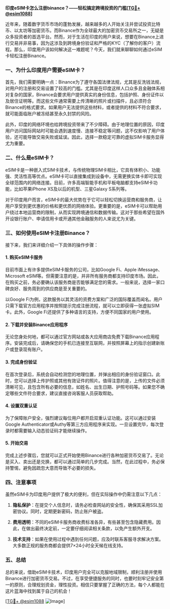 **印度eSIM卡怎么注册binance？——轻松搞定跨境投资的门槛[[TG💪+ @esim1088](https://t.me/s/esim1088)]**

近年来，随着数字货币市场的蓬勃发展，越来越多的人开始关注并尝试投资比特币、以太坊等加密货币。而Binance作为全球最大的加密货币交易所之一，无疑是众多投资者的首选平台。然而，对于生活在印度的用户来说，想要在Binance上进行交易并非易事，因为这涉及到跨境身份验证和严格的KYC（了解你的客户）流程。那么，印度用户该如何解决这一难题呢？今天，我们就来聊聊如何通过eSIM卡轻松注册Binance。

### 一、为什么印度用户需要eSIM卡？

首先，我们需要明确一点：Binance为了遵守各国法律法规，尤其是反洗钱法规，对用户的注册和交易设置了较高的门槛。尤其是在印度这样人口众多且金融体系相对复杂的国家，Binance会要求用户提供真实的身份信息，包括护照、身份证件以及居住证明等。而这些文件通常需要上传清晰的照片或扫描件，且必须符合Binance的格式要求。如果用户无法提供这些材料，或者提供的材料不符合要求，就可能面临账户被冻结甚至永久封禁的风险。

此外，印度的网络环境也给跨境投资带来了不少障碍。由于地理位置的原因，印度用户访问国际网站时可能会遇到速度慢、连接不稳定等问题，这不仅影响了用户体验，还可能导致交易失败或延误。因此，选择一款稳定可靠的虚拟SIM卡服务显得尤为重要。

### 二、什么是eSIM卡？

eSIM卡是一种嵌入式SIM卡技术，与传统物理SIM卡相比，它具有体积小、功能强、灵活性高等优点。eSIM卡可以直接集成到设备中，无需更换实体卡即可实现全球范围内的网络连接。目前，许多高端智能手机和平板电脑都支持eSIM卡功能，比如苹果iPhone XS及以后的机型、三星Galaxy S系列等。

对于印度用户而言，eSIM卡的最大优势在于它可以轻松切换运营商和服务商，让用户享受到更优惠的价格和更优质的网络体验。更重要的是，eSIM卡可以帮助用户绕过本地运营商的限制，从而实现跨境通信和数据传输。这对于那些希望在国外开设银行账户、申请信用卡或开通其他金融服务的人来说尤为关键。

### 三、如何使用eSIM卡注册Binance？

接下来，我们来详细介绍一下具体的操作步骤：

#### 1. 购买eSIM卡服务

目前市面上有许多提供eSIM卡服务的公司，比如Google Fi、Apple iMessage、Microsoft eSIM等。但需要注意的是，并非所有服务商都支持印度市场。因此，在购买之前，务必要确认该服务商是否能够满足您的需求。一般来说，选择一家口碑良好、服务周到的供应商是至关重要的。

以Google Fi为例，这款服务以其灵活的资费方案和广泛的国际覆盖而闻名。用户只需下载官方应用程序并按照提示完成注册流程，就可以立即获得一张虚拟SIM卡。此外，Google Fi还提供了多种语言的支持，方便不同国家的用户使用。

#### 2. 下载并安装Binance应用程序

无论您身处何地，都可以通过官方网站或各大应用商店免费下载Binance应用程序。安装完成后，请确保您的手机已连接至互联网，并按照屏幕上的指示创建新账户或登录现有账户。

#### 3. 完成身份验证

在首次登录后，系统会自动检测您的地理位置，并弹出相应的身份验证窗口。此时，您可以选择上传护照或其他有效证件的照片。值得注意的是，上传的文件必须清晰可见，且包含所有必要的信息，如姓名、出生日期、护照号码等。如果您不确定哪些文件符合要求，建议直接咨询客服人员获取帮助。

#### 4. 设置双重认证

为了保障账户安全，强烈建议每位用户都开启双重认证功能。这可以通过安装Google Authenticator或Authy等第三方应用程序来实现。一旦设置完毕，每次登录时都需要输入动态验证码才能继续操作。

#### 5. 开始交易

完成上述步骤后，您就可以正式开始使用Binance进行各种加密货币交易了。无论是买入、卖出还是兑换，都可以通过简单的几步完成。当然，在此过程中，务必保持警惕，避免因疏忽大意而导致不必要的损失。

### 四、注意事项

虽然eSIM卡为印度用户提供了极大的便利，但在实际操作中仍需注意以下几点：

1. **隐私保护**：在提交个人信息时，请务必检查网站的安全性，确保其采用SSL加密协议。同时，定期更新密码，防止账户被盗。

2. **费用透明**：不同的eSIM卡服务商收费标准各异，有些甚至包含隐藏费用。因此，在做出最终决定前，一定要仔细阅读相关条款，以免产生额外开支。

3. **技术支持**：如果在使用过程中遇到任何问题，应及时联系客服寻求解决方案。大多数正规的服务商都会提供7×24小时全天候在线支持。

### 五、总结

总的来说，借助eSIM卡技术，印度用户完全可以克服地域限制，顺利注册并使用Binance进行加密货币交易。不过，在享受便捷服务的同时，也要时刻牢记安全第一的原则，合理规划资金，理性投资。相信只要掌握了正确的方法，每个人都能在这片蓝海中找到属于自己的机会！

[[TG💪+ @esim1088](https://t.me/s/esim1088) ![Image](https://i.postimg.cc/4NQfJmqS/Snipaste-2025-05-13-00-14-12.png)]